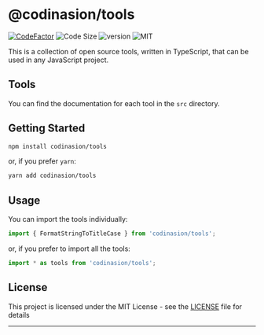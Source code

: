 # @codinasion/tools

[![CodeFactor](https://www.codefactor.io/repository/github/codinasion/tools/badge)](https://www.codefactor.io/repository/github/codinasion/tools) ![Code Size](https://img.shields.io/github/languages/code-size/codinasion/tools) ![version](https://img.shields.io/github/package-json/v/codinasion/tools?color=lightgreen) ![MIT](https://img.shields.io/github/license/codinasion/tools)

This is a collection of open source tools, written in TypeScript, that can be used in any JavaScript project.

## Tools

You can find the documentation for each tool in the `src` directory.

## Getting Started

```bash
npm install codinasion/tools
```

or, if you prefer `yarn`:

```bash
yarn add codinasion/tools
```

## Usage

You can import the tools individually:

```javascript
import { FormatStringToTitleCase } from 'codinasion/tools';
```

or, if you prefer to import all the tools:

```javascript
import * as tools from 'codinasion/tools';
```

## License

This project is licensed under the MIT License - see the [LICENSE](LICENSE.md) file for details

---
